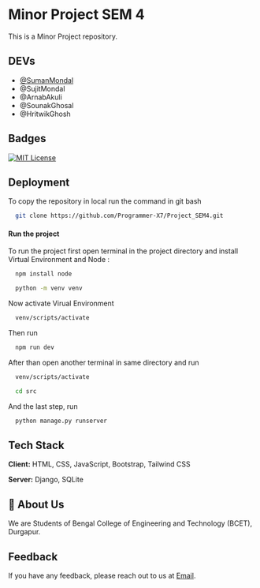 
# Minor Project SEM 4

This is a Minor Project repository.


## DEVs

- [@SumanMondal](https://www.github.com/Programmer-X7)
- @SujitMondal
- @ArnabAkuli
- @SounakGhosal
- @HritwikGhosh



## Badges

[![MIT License](https://img.shields.io/badge/License-MIT-green.svg)](https://choosealicense.com/licenses/mit/)

## Deployment

To copy the repository in local run the command in git bash

```bash
  git clone https://github.com/Programmer-X7/Project_SEM4.git
```

#### Run the project
To run the project first open terminal in the project directory and install Virtual Environment and Node :

```bash
  npm install node
```

```bash
  python -m venv venv
```

Now activate Virual Environment

```bash
  venv/scripts/activate
```

Then run

```bash
  npm run dev
```

After than open another terminal in same directory and run

```bash
  venv/scripts/activate
```


```bash
  cd src
```

And the last step, run

```bash
  python manage.py runserver
```



## Tech Stack

**Client:** HTML, CSS, JavaScript, Bootstrap, Tailwind CSS

**Server:** Django, SQLite


## 🚀 About Us
We are Students of Bengal College of Engineering and Technology (BCET), Durgapur.


## Feedback

If you have any feedback, please reach out to us at [Email](sumanmondalgaming@gmail.com).
